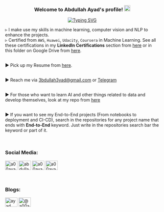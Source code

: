 <h3 align="center">
  Welcome to Abdullah Ayad's profile!
  <img src="https://media.giphy.com/media/hvRJCLFzcasrR4ia7z/giphy.gif" width="20">
</h3>

<!-- Typing SVG by DenverCoder1 - https://github.com/DenverCoder1/readme-typing-svg -->
<p align="center">
  <a href="https://git.io/typing-svg">
    <img src="https://readme-typing-svg.demolab.com?font=Fira+Code&duration=4000&pause=1500&center=true&width=435&lines=Artificial+Intelligence+Engineer;From+Egypt" alt="Typing SVG" />
  </a>
</p>




▹ I make use my skills in machine learning, computer vision and NLP to enhance the projects.
<br>▹  Certified from `AWS`, `Huawei`, `Udacity`, `Coursera` in Machine Learning. See all these certifications in my **LinkedIn Certifications** section from [here](https://www.linkedin.com/in/a00ayad00/) or in this folder on Google Drive from [here](https://drive.google.com/drive/folders/1X_cmWxySBnQHb001tV1Sr9Vhgt_gn2Hj).

<br>▶ Pick up my Resume from [here](https://drive.google.com/drive/folders/1uK9V_S360gWGxeL2pX-qLV6U2qJfv1GF?usp=sharing).

<br>▶ Reach me via 3bdullah3yad@gmail.com or [Telegram](https://t.me/a00ayad00)

<br>▶ For those who want to learn AI and other things related to data and develop themselves, look at my repo from [here](https://github.com/a00ayad00/Machine-Learning-and-Data-Science-Resourses)

<br>▶ If you want to see my End-to-End projects (From notebooks to deployment and CI-CD), search in the repositories for any project name that ends with **End-to-End** keyword. Just write in the repositories search bar the keyword or part of it.

<br><h3 align="left">Social Media:</h3>
<p align="left">
<a href="https://linkedin.com/in/a00ayad00" target="blank"><img align="center" src="https://raw.githubusercontent.com/rahuldkjain/github-profile-readme-generator/master/src/images/icons/Social/linked-in-alt.svg" alt="a00ayad00" height="30" width="40" /></a>
<a href="https://kaggle.com/abdullah3yad" target="blank"><img align="center" src="https://raw.githubusercontent.com/rahuldkjain/github-profile-readme-generator/master/src/images/icons/Social/kaggle.svg" alt="abdullah3yad" height="30" width="40" /></a>
<a href="https://fb.com/a00ayad00" target="blank"><img align="center" src="https://raw.githubusercontent.com/rahuldkjain/github-profile-readme-generator/master/src/images/icons/Social/facebook.svg" alt="a00ayad00" height="30" width="40" /></a>
<a href="https://instagram.com/a00ayad00" target="blank"><img align="center" src="https://raw.githubusercontent.com/rahuldkjain/github-profile-readme-generator/master/src/images/icons/Social/instagram.svg" alt="a00ayad00" height="30" width="40" /></a>


<br><h3 align="left">Blogs:</h3>
<p align="left">
<a href="https://dev.to/ayad" target="blank"><img align="center" src="https://raw.githubusercontent.com/rahuldkjain/github-profile-readme-generator/master/src/images/icons/Social/devto.svg" alt="ayad" height="30" width="40" /></a>
<a href="https://medium.com/@a00ayad00" target="blank"><img align="center" src="https://raw.githubusercontent.com/rahuldkjain/github-profile-readme-generator/master/src/images/icons/Social/medium.svg" alt="@a00ayad00" height="30" width="40" /></a>
</p>
